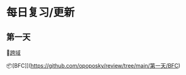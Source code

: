 # 每日复习/更新 

## 第一天 
<!-- &#x + unicode + ; -->
&#x1F3C3;[跨域](https://github.com/opoposky/review/tree/main/第一天/跨域) 

&#x1F4E6;[BFC]](https://github.com/opoposky/review/tree/main/第一天/BFC) 